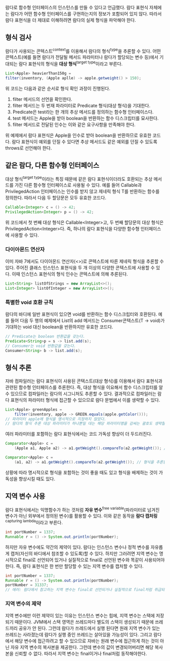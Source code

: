 람다로 함수형 인터페이스의 인스턴스를 만들 수 있다고 언급했다. 람다 표현식 자체에는 람다가 어떤 함수형 인터페이스를 구현하는지의 정보가 포함되어 있지 않다. 따라서 람다 표현식을 더 제대로 이해하려면 람다의 실제 형식을 파악해야 한다.

## 형식 검사

람다가 사용되는 콘텍스트<sup>context</sup>를 이용해서 람다의 형식<sup>type</sup>을 추론할 수 있다. 어떤 콘텍스트(예를 들면 람다가 전달될 메서드 파라미터나 람다가 할당되는 변수 등)에서 기대되는 람다 표현식의 형식을 __대상 형식__<sup>target type</sup>이라고 부른다.

```java
List<Apple> heavierThan150g =
filter(inventory, (Apple aplle) -> apple.getweight() > 150);
```

위 코드는 다음과 같은 순서로 형식 확인 과정이 진행된다.

1. filter 메서드의 선언을 확인한다.
2. filter 메서드는 두 번재 파라미터로 Predicate<Apple> 형식(대상 형식)을 기대한다.
3. Predicate<Apple>은 test라는 한 개의 추상 메서드를 정의하는 함수형 인터페이스다.
4. test 메서드는 Apple을 받아 boolean을 반환하는 함수 디스크립터를 묘사한다.
5. filter 메서드로 전달된 인수는 이와 같은 요구사항을 만족해야 한다.

위 예제에서 람다 표현식은 Apple을 인수로 받아 boolean을 반환하므로 유효한 코드다. 람다 표현식이 예외를 던질 수 있다면 추상 메서드도 같은 예외를 던질 수 있도록 throws로 선언해야 한다.

## 같은 람다, 다른 함수형 인터페이스

대상 형식<sup>target type</sup>이라는 특징 때문에 같은 람다 표현식이더라도 호환되는 추상 메서드를 가진 다른 함수형 인터페이스로 사용될 수 있다. 예를 들어 Callable과 PrivilegedAction 인터페이스는 인수를 받지 않고 제네릭 형식 T를 반환하는 함수를 정의한다. 따라서 다음 두 할당문은 모두 유효한 코드다.

```java
Callable<Integer> c = () -> 42;
PrivilegedAction<Integer> p = () -> 42;
```

위 코드에서 첫 번째 대상 형식은 Callable\<Integer>고, 두 번째 할당문의 대상 형식은 PrivilegedAction\<Integer>다. 즉, 하나의 람다 표현식을 다양한 함수형 인터페이스에 사용할 수 있다.

### 다이아몬드 연산자

이미 자바 7에서도 다이아몬드 연산자(<>)로 콘텍스트에 따른 제네릭 형식을 추론할 수 있다. 주어진 클래스 인스턴스 표현식을 두 개 이상의 다양한 콘텍스트에 사용할 수 있다. 이때 인스턴스 표현식의 형식 인수는 콘텍스트에 의해 추론된다.

```java
List<String> listOfStrings = new ArrayList<>();
List<Integer> listOfInteger = new ArrayList<>();
```

### 특별한 void 호환 규칙

람다의 바디에 일반 표현식이 있으면 void를 반환하는 함수 디스크립터와 호환된다. 예를 들어 다음 두 행의 예제에서 List의 add 메서드는 Consumer콘텍스트(T -> void)가 기대하는 void 대신 boolean을 반환하지만 유효한 코드다.

```java
// Predicate는 boolean 반환값을 갖는다.
Predicate<String>p = s -> list.add(s);
// Consumer는 void 반환값을 갖는다.
Consumer<String> b -> list.add(s);
```

## 형식 추론

자바 컴파일러는 람다 표현식이 사용된 콘텍스트(대상 형식)를 이용해서 람다 표현식과 관련된 함수형 인터페이스를 추론한다. 즉, 대상 형식을 이요해서 함수 디스크립터를 알 수 있으므로 컴파일러는 람다의 시그니처도 추론할 수 있다. 결과적으로 컴파일러는 람다 표현식의 파라미터 형식에 접근할 수 있으므로 람다 문법에서 이를 생략할 수 있다.

```java
List<Apple> greenApples =
    filter(inventory, apple -> GREEN.equals(apple.getColor()));
// 파라미터 apple에 형식을 명시적으로 지정하지 않았다.
// 람다의 형식 추론 대상 파라미터가 하나뿐일 대는 해당 파라미터명을 감싸는 괄호도 생략할 수 있다.
```
여러 파라미터를 포함하는 람다 표현식에서는 코드 가독성 향상이 더 두드러진다.
```java
Comparator<Apple> c =
    (Apple a1, Apple a2) -> a1.getWeight().compareTo(a2.getWeight()); // 형식 추론 안함

Comparator<Apple> c =
    (a1, a2) -> a1.getWeight().compareTo(a2.getWeight()); // 형식을 추론함
```

상황에 따라 명시적으로 형식을 포함하는 것이 좋을 때도 있고 형식을 배제하는 것이 가독성을 향상시킬 때도 있다.

## 지역 변수 사용
람다 표현식에서는 익명함수가 하는 것처럼 __자유 변수__<sup>free variable</sup>(파라미터로 넘겨진 변수가 아닌 외부에서 정의된 변수)를 활용할 수 있다. 이와 같은 동작을 __람다 캡처링__<sup>capturing lambda</sup>이라고 부른다.

```java
int portNumber = 1337;
Runnable r = () -> System.out.println(portNumber);
```

하지만 자유 변수에도 약간의 제약이 있다. 람다는 인스턴스 변수나 정적 변수를 자유롭게 캡처(자신의 바디에서 참조할 수 있도록)할 수 있다. 하지만 그러려면 지역 변수는 명시적으로 final로 선언되어 있거나 실질적으로 final로 선언된 변수와 똑같이 사용되어야 한다. 즉, 람다 표현식은 한 번만 할당할 수 있는 지역 변수를 캡처할 수 있다.

```java
int portNumber = 1337;
Runnable r = () -> System.out.println(portNumber);
portNumber = 31337;
// 에러: 람다에서 참고하는 지역 변수는 final로 선언되거나 실질적으로 final처럼 취급되어야 한다.
```

### 지역 변수의 제약

지역 변수에만 이런 제약이 있는 이유는 인스턴스 변수는 힙에, 지역 변수는 스택에 저장되기 때문이다. JVM에서 스택 영역은 쓰레드마다 별도의 스택이 생성되기 때문에 쓰레드끼리 공유가 안 된다. 그런데 람다가 쓰레드에서 실행 된다면 원래 지역 변수가 있는 쓰레드는 사라졌는데 람다가 실행 중인 쓰레드는 살아있을 가능성이 있다. 그리고 람다에서 해당 변수에 접근하려고 할 수 있으므로 자바는 원래 변수에 접근하게 하는 것이 아닌 자유 지역 변수의 복사본을 제공한다. 그런데 변수의 값이 변경되어버리면 해당 복사본을 신뢰할 수 없다. 따라서 지역 변수는 final이거나 final처럼 동작해야한다.
